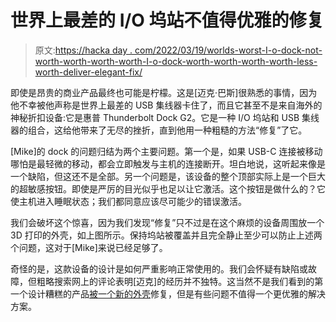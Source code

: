 # 世界上最差的 I/O 坞站不值得优雅的修复

> 原文:[https://hacka day . com/2022/03/19/worlds-worst-I-o-dock-not-worth-worth-worth-worth-I-o-dock-worth-worth-worth-worth-less-worth-deliver-elegant-fix/](https://hackaday.com/2022/03/19/worlds-worst-i-o-dock-doesnt-deserve-elegant-fix/)

即使是昂贵的商业产品最终也可能是柠檬。这是[迈克·巴斯]很熟悉的事情，因为他不幸被他声称是世界上最差的 USB 集线器卡住了，而且它甚至不是来自海外的神秘折扣设备:它是惠普 Thunderbolt Dock G2。它是一种 I/O 坞站和 USB 集线器的组合，这给他带来了无尽的挫折，直到他用一种粗糙的方法“修复”了它。

[Mike]的 dock 的问题归结为两个主要问题。第一个是，如果 USB-C 连接被移动哪怕是最轻微的移动，都会立即触发与主机的连接断开。坦白地说，这听起来像是一个缺陷，但这还不是全部。另一个问题是，该设备的整个顶部实际上是一个巨大的超敏感按钮。即使是严厉的目光似乎也足以让它激活。这个按钮是做什么的？它使主机进入睡眠状态；我们都同意应该尽可能少的错误激活。

我们会破坏这个惊喜，因为我们发现“修复”只不过是在这个麻烦的设备周围放一个 3D 打印的外壳，如上图所示。保持坞站被覆盖并且完全静止至少可以防止上述两个问题，这对于[Mike]来说已经足够了。

奇怪的是，这款设备的设计是如何严重影响正常使用的。我们会怀疑有缺陷或故障，但粗略搜索网上的评论表明[迈克]的经历并不独特。这当然不是我们看到的第一个设计糟糕的产品[被一个新的外壳](https://hackaday.com/2021/05/24/custom-keyfob-fixes-mazda-design-mistake/)修复，但是有些问题不值得一个更优雅的解决方案。